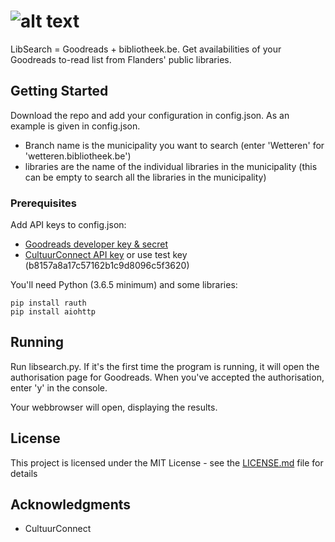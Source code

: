 # ![alt text](https://github.com/depken/libsearch/raw/development/img/large.png "LibSeach")

LibSearch = Goodreads + bibliotheek.be. Get availabilities of your Goodreads to-read list from Flanders' public libraries.

## Getting Started

Download the repo and add your configuration in config.json. As an example is given in config.json.

* Branch name is the municipality you want to search (enter 'Wetteren' for 'wetteren.bibliotheek.be')
* libraries are the name of the individual libraries in the municipality (this can be empty to search all the libraries in the municipality)

### Prerequisites

Add API keys to config.json:

* [Goodreads developer key & secret](https://www.goodreads.com/api/keys)
* [CultuurConnect API key](https://www.cultuurconnect.be/api) or use test key (b8157a8a17c57162b1c9d8096c5f3620)

You'll need Python (3.6.5 minimum) and some libraries:

```
pip install rauth
pip install aiohttp
```

## Running

Run libsearch.py.
If it's the first time the program is running, it will open the authorisation page for Goodreads.
When you've accepted the authorisation, enter 'y' in the console.

Your webbrowser will open, displaying the results.

## License

This project is licensed under the MIT License - see the [LICENSE.md](LICENSE.md) file for details

## Acknowledgments

* CultuurConnect
